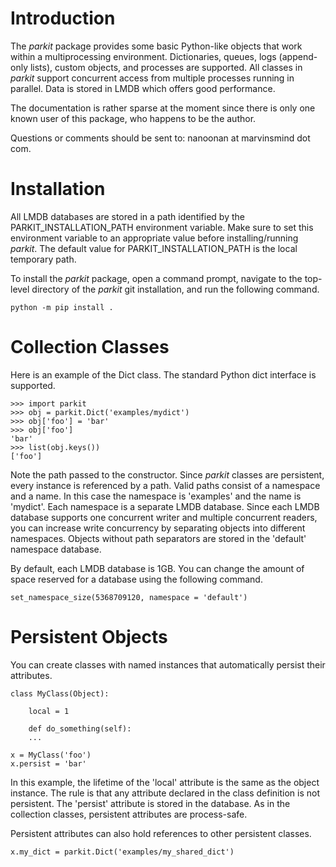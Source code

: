 # Introduction
The *parkit* package provides some basic Python-like objects that work within a multiprocessing environment. Dictionaries, queues, logs (append-only lists), custom objects, and processes are supported. All classes in *parkit* support concurrent access from multiple processes running in parallel. Data is stored in LMDB which offers good performance.

The documentation is rather sparse at the moment since there is only one known user of this package, who happens to be the author.

Questions or comments should be sent to: nanoonan at marvinsmind dot com.

# Installation
All LMDB databases are stored in a path identified by the PARKIT_INSTALLATION_PATH environment variable. Make sure to set this environment variable to an appropriate value before installing/running *parkit*. The default value for PARKIT_INSTALLATION_PATH is the local temporary path.

To install the *parkit* package, open a command prompt, navigate to the top-level directory of the *parkit* git installation, and run the following command.
```
python -m pip install .
```

# Collection Classes
Here is an example of the Dict class. The standard Python dict interface is supported.
```
>>> import parkit
>>> obj = parkit.Dict('examples/mydict')
>>> obj['foo'] = 'bar'
>>> obj['foo']
'bar'
>>> list(obj.keys())
['foo']
```
Note the path passed to the constructor. Since *parkit* classes are persistent, every instance is referenced by a path. Valid paths consist of a namespace and a name. In this case the namespace is 'examples' and the name is 'mydict'. Each namespace is a separate LMDB database. Since each LMDB database supports one concurrent writer and multiple concurrent readers, you can increase write concurrency by separating objects into different namespaces. Objects without path separators are stored in the 'default' namespace database.

By default, each LMDB database is 1GB. You can change the amount of space reserved for a database using the following command.
```
set_namespace_size(5368709120, namespace = 'default')
```

# Persistent Objects
You can create classes with named instances that automatically persist their attributes.
```
class MyClass(Object):

    local = 1

    def do_something(self):
    ...

x = MyClass('foo')
x.persist = 'bar'
```
In this example, the lifetime of the 'local' attribute is the same as the object instance. The rule is that any attribute declared in the class definition is not persistent. The 'persist' attribute is stored in the database. As in the collection classes, persistent attributes are process-safe.

Persistent attributes can also hold references to other persistent classes.
```
x.my_dict = parkit.Dict('examples/my_shared_dict')
```
